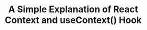 ---
title: "A Simple Explanation of React Context and useContext() Hook"
description: "What is the context concept in React and how to use useContext() hook"
published: "2021-08-31T12:00Z"
modified: "2021-08-31T12:00Z"
thumbnail: "./images/cover-2.png"
slug: react-context-and-usecontext
tags: ['react', 'hook']
recommended: ['react-useref-guide', 'react-useeffect-explanation']
type: post
---